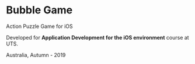 # Bubble Game

Action Puzzle Game for iOS

Developed for __Application Development for the iOS environment__ course at UTS.

Australia, Autumn - 2019
